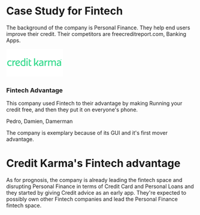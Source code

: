 # Case Study for Fintech

The background of the company is Personal Finance. They help end users improve their credit. Their competitors are freecreditreport.com, Banking Apps.

![Company Logo](images/Credit_Karma.png)

### Fintech Advantage
This company used Fintech to their advantage by making Running your credit free, and then they put it on everyone's phone.

Pedro, Damien, Damerman

The company is exemplary because of its GUI and it's first mover advantage.

# Credit Karma's Fintech advantage

As for prognosis, the company is already leading the fintech space and disrupting Personal Finance in terms of Credit Card and Personal Loans and they started by giving Credit advice as an early app.
They're expected to possibly own other Fintech companies and lead the Personal Finance fintech space. 
